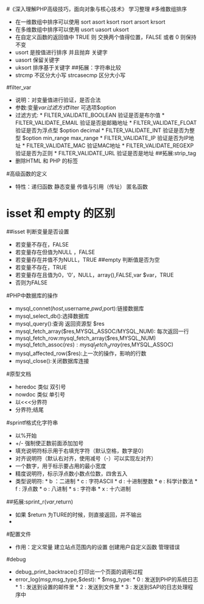 #《深入理解PHP高级技巧，面向对象与核心技术》 学习整理
#多维数组排序
+ 在一维数组中排序可以使用  sort asort ksort rsort arsort krsort
+ 在多维数组中排序可以使用  usort uasort uksort
+ 在自定义函数的返回值中 TRUE 则 交换两个值得位置，FALSE 或者 0 则保持不变
+ usort 是按值进行排序 并且抛弃 关键字
+ uasort 保留关键字
+ uksort 排序基于关键字
##拓展：字符串比较
+ strcmp 不区分大小写  strcasecmp 区分大小写

#filter_var
+ 说明：对变量值进行验证，是否合法
+ 参数:变量$var  过滤方式$filter 可选项$option
+ 过滤方式:
          * FILTER_VALIDATE_BOOLEAN 验证是否是布尔值
          * FILTER_VALIDATE_EMAIL   验证是否是邮箱地址
          * FILTER_VALIDATE_FLOAT   验证是否为浮点型     $option decimal
          * FILTER_VALIDATE_INT     验证是否为整型       $option min_range max_range
          * FILTER_VALIDATE_IP      验证是否为IP地址
          * FILTER_VALIDATE_MAC     验证MAC地址
          * FILTER_VALIDATE_REGEXP  验证是否为正则
          * FILTER_VALIDATE_URL     验证是否是地址
##拓展:strip_tag
+ 删除HTML 和 PHP 的标签

#高级函数的定义
+ 特性：递归函数  静态变量  传值与引用（传址） 匿名函数

# isset 和 empty 的区别
##isset  判断变量是否设置
+ 若变量不存在，FALSE
+ 若变量存在但值为NULL ，FALSE
+ 若变量存在并值不为NULL，TRUE
##empty 判断值是否为空
+ 若变量不存在，TRUE
+ 若变量存在且值为0，‘0’，NULL，array(),FALSE,var $var，TRUE
+ 否则为FALSE

#PHP中数据库的操作
+ mysql_connet($host,$username,$pwd,$port):链接数据库
+ mysql_select_db():选择数据库
+ mysql_query():查询 返回资源型 $res
+ mysql_fetch_array($res,MYSQL_ASSOC/MYSQL_NUM): 每次返回一行
+ mysql_fetch_row:mysql_fetch_array($res,MYSQL_NUM)
+ mysql_fetch_assoc($res):mysql_fetch_array($res,MYSQL_ASSOC)
+ mysql_affected_row($res):上一次的操作，影响的行数
+ mysql_close():关闭数据库连接

#原型文档
+ heredoc 类似 双引号
+ nowdoc  类似 单引号
+ 以<<<分界符
+ 分界符;结尾

#sprintf格式化字符串
+ 以%开始
+ +/- 强制使正数前面添加加号
+ 填充说明符标示用于右填充字符（默认空格，数字是0）
+ 对齐说明符（默认右对齐，使用减号（-）可以实现左对齐）
+ 一个数字，用于标示要占用的最小宽度
+ 精度说明符，标示浮点数小数点位数，四舍五入
+ 类型说明符:
           * b ：二进制
           * c : 字符ASCII
           * d : 十进制整数
           * e : 科学计数法
           * f : 浮点数
           * o : 八进制
           * s : 字符串
           * x : 十六进制

##拓展:sprint_r($var,$return)
+ 如果 $return 为TURE的时候，则直接返回，并不输出
+
#配置文件
+ 作用：定义常量  建立站点范围内的设置  创建用户自定义函数  管理错误

#debug
+ debug_print_backtrace():打印出一个页面的调用过程
+ error_log($msg,$msg_type,$dest):
          * $msg_type:
          * 0 : 发送到PHP的系统日志
          * 1 : 发送到设置的邮件里
          * 2 : 发送到文件里
          * 3 : 发送到SAPI的日志处理程序中
